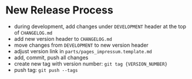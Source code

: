 # New Release Process

- during development, add changes under `DEVELOPMENT` header at the top of `CHANGELOG.md`
- add new version header to `CHANGELOG.md`
- move changes from `DEVELOPMENT` to new version header
- adjust version link in `parts/pages_impressum.template.md`
- add, commit, push all changes
- create new tag with version number: `git tag {VERSION_NUMBER}`
- push tag: `git push --tags`
